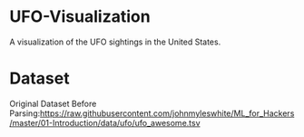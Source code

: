 # UFO-Visualization
A visualization of the UFO sightings in the United States.

# Dataset

Original Dataset Before Parsing:https://raw.githubusercontent.com/johnmyleswhite/ML_for_Hackers/master/01-Introduction/data/ufo/ufo_awesome.tsv
